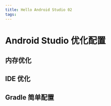 ```yaml
---
title: Hello Android Studio 02
tags:
---
```

# Android Studio 优化配置

## 内存优化

## IDE 优化

## Gradle 简单配置
